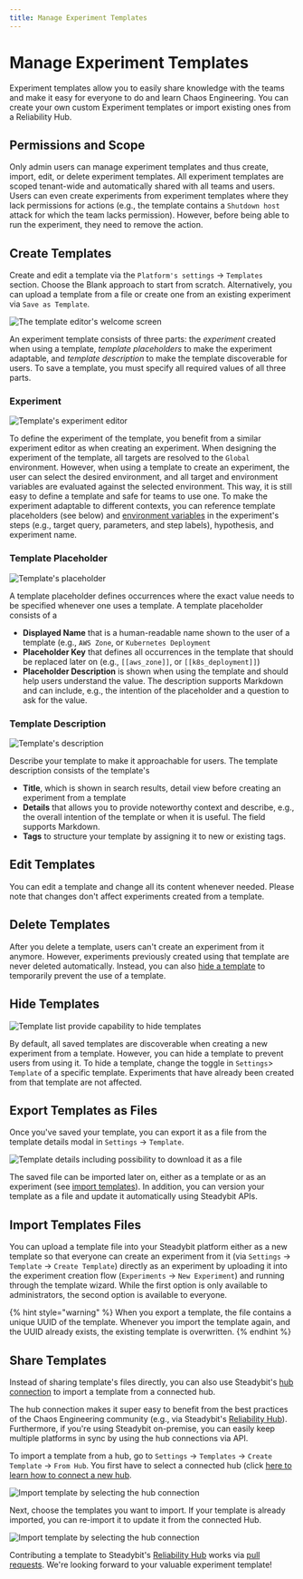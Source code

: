 ```yaml
---
title: Manage Experiment Templates
---
```


# Manage Experiment Templates
Experiment templates allow you to easily share knowledge with the teams and make it easy for everyone to do and learn Chaos Engineering.
You can create your own custom Experiment templates or import existing ones from a Reliability Hub.

## Permissions and Scope
Only admin users can manage experiment templates and thus create, import, edit, or delete experiment templates.
All experiment templates are scoped tenant-wide and automatically shared with all teams and users.
Users can even create experiments from experiment templates where they lack permissions for actions (e.g., the template contains a `Shutdown host` attack for which the team lacks permission).
However, before being able to run the experiment, they need to remove the action.

## Create Templates
Create and edit a template via the `Platform's settings` -> `Templates` section.
Choose the Blank approach to start from scratch.
Alternatively, you can upload a template from a file or create one from an existing experiment via `Save as Template`.

![The template editor's welcome screen](template-editor.png)


An experiment template consists of three parts: the *experiment* created when using a template, *template placeholders* to make the experiment adaptable, and *template description* to make the template discoverable for users.
To save a template, you must specify all required values of all three parts.

### Experiment

![Template's experiment editor](template-editor-experiment.png)

To define the experiment of the template, you benefit from a similar experiment editor as when creating an experiment.
When designing the experiment of the template, all targets are resolved to the `Global` environment.
However, when using a template to create an experiment, the user can select the desired environment, and all target and environment variables are evaluated against the selected environment.
This way, it is still easy to define a template and safe for teams to use one.
To make the experiment adaptable to different contexts, you can reference template placeholders (see below) and [environment variables](/use-steadybit/experiments/design.md#basic-elements) in the experiment's steps (e.g., target query, parameters, and step labels), hypothesis, and experiment name.

### Template Placeholder

![Template's placeholder](template-editor-placeholder.png)

A template placeholder defines occurrences where the exact value needs to be specified whenever one uses a template.
A template placeholder consists of a
- **Displayed Name** that is a human-readable name shown to the user of a template (e.g., `AWS Zone`, or `Kubernetes Deployment`
- **Placeholder Key** that defines all occurrences in the template that should be replaced later on (e.g., `[[aws_zone]]`, or `[[k8s_deployment]]`)
- **Placeholder Description** is shown when using the template and should help users understand the value.
  The description supports Markdown and can include, e.g., the intention of the placeholder and a question to ask for the value.

### Template Description

![Template's description](template-editor-description.png)

Describe your template to make it approachable for users.
The template description consists of the template's
- **Title**, which is shown in search results, detail view before creating an experiment from a template
- **Details** that allows you to provide noteworthy context and describe, e.g., the overall intention of the template or when it is useful.
  The field supports Markdown.
- **Tags** to structure your template by assigning it to new or existing tags.

## Edit Templates
You can edit a template and change all its content whenever needed.
Please note that changes don't affect experiments created from a template.

## Delete Templates
After you delete a template, users can't create an experiment from it anymore.
However, experiments previously created using that template are never deleted automatically.
Instead, you can also [hide a template](#hide-a-template) to temporarily prevent the use of a template.

## Hide Templates

![Template list provide capability to hide templates](template-hide.png)

By default, all saved templates are discoverable when creating a new experiment from a template.
However, you can hide a template to prevent users from using it.
To hide a template, change the toggle in `Settings`> `Template` of a specific template.
Experiments that have already been created from that template are not affected.

## Export Templates as Files
Once you've saved your template, you can export it as a file from the template details modal in `Settings` -> `Template`.

![Template details including possibility to download it as a file](template-export-file.png)

The saved file can be imported later on, either as a template or as an experiment (see [import templates](#import-templates-files)).
In addition, you can version your template as a file and update it automatically using Steadybit APIs.

## Import Templates Files
You can upload a template file into your Steadybit platform either as
a new template so that everyone can create an experiment from it (via `Settings` -> `Template` -> `Create Template`)
directly as an experiment by uploading it into the experiment creation flow (`Experiments` -> `New Experiment`) and running through the template wizard.
While the first option is only available to administrators, the second option is available to everyone.

{% hint style="warning" %}
When you export a template, the file contains a unique UUID of the template.
Whenever you import the template again, and the UUID already exists, the existing template is overwritten.
{% endhint %}

## Share Templates
Instead of sharing template's files directly, you can also use Steadybit's [hub connection](../../integrate-with-steadybit/hubs) to import a template from a connected hub.

The hub connection makes it super easy to benefit from the best practices of the Chaos Engineering community (e.g., via Steadybit's [Reliability Hub](https://hub.steadybit.com/)).
Furthermore, if you're using Steadybit on-premise, you can easily keep multiple platforms in sync by using the hub connections via API.


To import a template from a hub, go to `Settings` -> `Templates` -> `Create Template` -> `From Hub`.
You first have to select a connected hub (click [here to learn how to connect a new hub](../../integrate-with-steadybit/hubs#connect-new-hubs).

![Import template by selecting the hub connection](template-share-1.png)

Next, choose the templates you want to import.
If your template is already imported, you can re-import it to update it from the connected Hub.

![Import template by selecting the hub connection](template-share-2.png)

Contributing a template to Steadybit's [Reliability Hub](https://hub.steadybit.com/) works via [pull requests](https://github.com/steadybit/reliability-hub-db).
We're looking forward to your valuable experiment template!